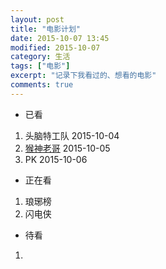 ```yaml
---
layout: post
title: "电影计划"				
date: 2015-10-07 13:45
modified: 2015-10-07				
category: 生活
tags: ["电影"]
excerpt: "记录下我看过的、想看的电影"
comments: true
---
```


* 已看
 1. 头脑特工队 2015-10-04
 2. [猴神老哥][Bajrangi Bhaijaan] 2015-10-05
 3. PK 2015-10-06
 
* 正在看
 1. 琅琊榜
 2. 闪电侠
 
* 待看
 1. 




[Bajrangi Bhaijaan]: http://movie.douban.com/subject/26393561/